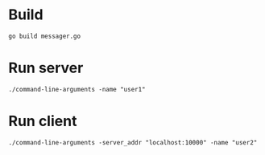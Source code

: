# Build
`go build messager.go`

# Run server

`./command-line-arguments -name "user1"`

# Run client

`./command-line-arguments -server_addr "localhost:10000" -name "user2"` 
